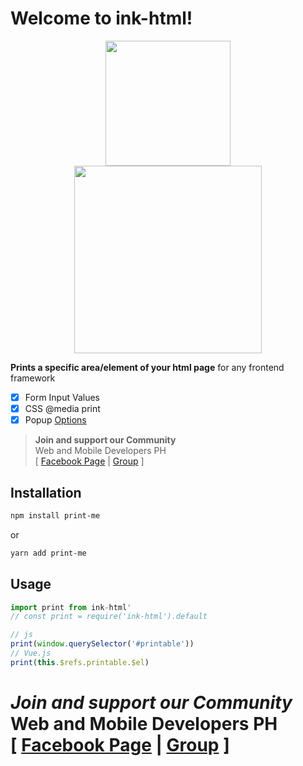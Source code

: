 # Welcome to ink-html!

<p align="center">
    <img width="200"  src="http://www.myiconfinder.com/uploads/iconsets/256-256-d946229cc05198d4c132c8f351f2b045.png" />
    <br />
  <img width="300" src="https://miro.medium.com/max/3728/1*7zccGWE4o5LmxegijjK_xQ.png"/>
</p>

**Prints a specific area/element of your html page** for any frontend framework

 - [x] Form Input Values
 - [x] CSS @media print
 - [x] Popup [Options](https://developer.mozilla.org/en-US/docs/Web/API/Window/open#Window_features)

> **Join and support our Community** <br />
> Web and Mobile Developers PH <br />
> [ [Facebook Page](https://fb.com/webmobile.ph) | [Group](https://fb.com/groups/webmobile.ph/) ]

## Installation

```bash
npm install print-me
```
or
```bash
yarn add print-me
```

## Usage

```javascript
import print from ink-html'
// const print = require('ink-html').default

// js
print(window.querySelector('#printable'))
// Vue.js
print(this.$refs.printable.$el)
```

# *Join and support our Community* <br /> **Web and Mobile Developers PH** <br/> [ [Facebook Page](https://fb.com/webmobile.ph) | [Group](https://fb.com/groups/webmobile.ph/) ]

